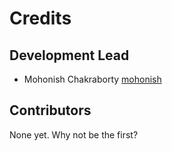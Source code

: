 # Credits

## Development Lead

- Mohonish Chakraborty [mohonish](https://github.com/mohonish)

## Contributors

None yet. Why not be the first?